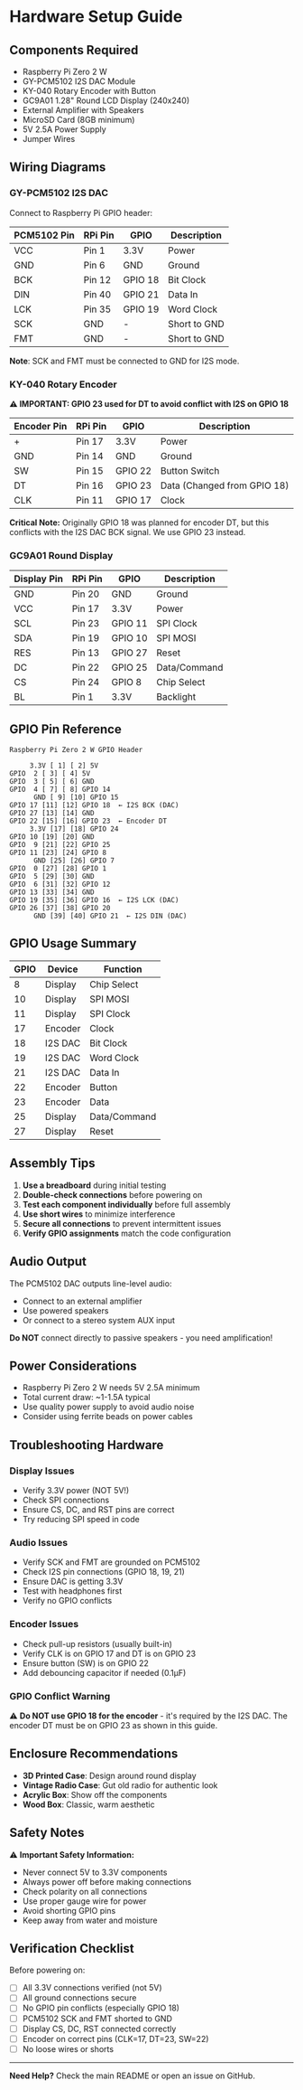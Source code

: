 # Hardware Setup Guide

## Components Required

- Raspberry Pi Zero 2 W
- GY-PCM5102 I2S DAC Module
- KY-040 Rotary Encoder with Button
- GC9A01 1.28" Round LCD Display (240x240)
- External Amplifier with Speakers
- MicroSD Card (8GB minimum)
- 5V 2.5A Power Supply
- Jumper Wires

## Wiring Diagrams

### GY-PCM5102 I2S DAC

Connect to Raspberry Pi GPIO header:

| PCM5102 Pin | RPi Pin | GPIO | Description |
|-------------|---------|------|-------------|
| VCC | Pin 1 | 3.3V | Power |
| GND | Pin 6 | GND | Ground |
| BCK | Pin 12 | GPIO 18 | Bit Clock |
| DIN | Pin 40 | GPIO 21 | Data In |
| LCK | Pin 35 | GPIO 19 | Word Clock |
| SCK | GND | - | Short to GND |
| FMT | GND | - | Short to GND |

**Note**: SCK and FMT must be connected to GND for I2S mode.

### KY-040 Rotary Encoder

**⚠️ IMPORTANT: GPIO 23 used for DT to avoid conflict with I2S on GPIO 18**

| Encoder Pin | RPi Pin | GPIO | Description |
|-------------|---------|------|-------------|
| + | Pin 17 | 3.3V | Power |
| GND | Pin 14 | GND | Ground |
| SW | Pin 15 | GPIO 22 | Button Switch |
| DT | Pin 16 | GPIO 23 | Data (Changed from GPIO 18) |
| CLK | Pin 11 | GPIO 17 | Clock |

**Critical Note:** Originally GPIO 18 was planned for encoder DT, but this conflicts with the I2S DAC BCK signal. We use GPIO 23 instead.

### GC9A01 Round Display

| Display Pin | RPi Pin | GPIO | Description |
|-------------|---------|------|-------------|
| GND | Pin 20 | GND | Ground |
| VCC | Pin 17 | 3.3V | Power |
| SCL | Pin 23 | GPIO 11 | SPI Clock |
| SDA | Pin 19 | GPIO 10 | SPI MOSI |
| RES | Pin 13 | GPIO 27 | Reset |
| DC | Pin 22 | GPIO 25 | Data/Command |
| CS | Pin 24 | GPIO 8 | Chip Select |
| BL | Pin 1 | 3.3V | Backlight |

## GPIO Pin Reference

```
Raspberry Pi Zero 2 W GPIO Header

     3.3V [ 1] [ 2] 5V
GPIO  2 [ 3] [ 4] 5V
GPIO  3 [ 5] [ 6] GND
GPIO  4 [ 7] [ 8] GPIO 14
      GND [ 9] [10] GPIO 15
GPIO 17 [11] [12] GPIO 18  ← I2S BCK (DAC)
GPIO 27 [13] [14] GND
GPIO 22 [15] [16] GPIO 23  ← Encoder DT
     3.3V [17] [18] GPIO 24
GPIO 10 [19] [20] GND
GPIO  9 [21] [22] GPIO 25
GPIO 11 [23] [24] GPIO 8
      GND [25] [26] GPIO 7
GPIO  0 [27] [28] GPIO 1
GPIO  5 [29] [30] GND
GPIO  6 [31] [32] GPIO 12
GPIO 13 [33] [34] GND
GPIO 19 [35] [36] GPIO 16  ← I2S LCK (DAC)
GPIO 26 [37] [38] GPIO 20
      GND [39] [40] GPIO 21  ← I2S DIN (DAC)
```

## GPIO Usage Summary

| GPIO | Device | Function |
|------|--------|----------|
| 8 | Display | Chip Select |
| 10 | Display | SPI MOSI |
| 11 | Display | SPI Clock |
| 17 | Encoder | Clock |
| 18 | I2S DAC | Bit Clock |
| 19 | I2S DAC | Word Clock |
| 21 | I2S DAC | Data In |
| 22 | Encoder | Button |
| 23 | Encoder | Data |
| 25 | Display | Data/Command |
| 27 | Display | Reset |

## Assembly Tips

1. **Use a breadboard** during initial testing
2. **Double-check connections** before powering on
3. **Test each component individually** before full assembly
4. **Use short wires** to minimize interference
5. **Secure all connections** to prevent intermittent issues
6. **Verify GPIO assignments** match the code configuration

## Audio Output

The PCM5102 DAC outputs line-level audio:
- Connect to an external amplifier
- Use powered speakers
- Or connect to a stereo system AUX input

**Do NOT** connect directly to passive speakers - you need amplification!

## Power Considerations

- Raspberry Pi Zero 2 W needs 5V 2.5A minimum
- Total current draw: ~1-1.5A typical
- Use quality power supply to avoid audio noise
- Consider using ferrite beads on power cables

## Troubleshooting Hardware

### Display Issues
- Verify 3.3V power (NOT 5V!)
- Check SPI connections
- Ensure CS, DC, and RST pins are correct
- Try reducing SPI speed in code

### Audio Issues
- Verify SCK and FMT are grounded on PCM5102
- Check I2S pin connections (GPIO 18, 19, 21)
- Ensure DAC is getting 3.3V
- Test with headphones first
- Verify no GPIO conflicts

### Encoder Issues
- Check pull-up resistors (usually built-in)
- Verify CLK is on GPIO 17 and DT is on GPIO 23
- Ensure button (SW) is on GPIO 22
- Add debouncing capacitor if needed (0.1µF)

### GPIO Conflict Warning
⚠️ **Do NOT use GPIO 18 for the encoder** - it's required by the I2S DAC. The encoder DT must be on GPIO 23 as shown in this guide.

## Enclosure Recommendations

- **3D Printed Case**: Design around round display
- **Vintage Radio Case**: Gut old radio for authentic look
- **Acrylic Box**: Show off the components
- **Wood Box**: Classic, warm aesthetic

## Safety Notes

⚠️ **Important Safety Information:**
- Never connect 5V to 3.3V components
- Always power off before making connections
- Check polarity on all connections
- Use proper gauge wire for power
- Avoid shorting GPIO pins
- Keep away from water and moisture

## Verification Checklist

Before powering on:
- [ ] All 3.3V connections verified (not 5V)
- [ ] All ground connections secure
- [ ] No GPIO pin conflicts (especially GPIO 18)
- [ ] PCM5102 SCK and FMT shorted to GND
- [ ] Display CS, DC, RST connected correctly
- [ ] Encoder on correct pins (CLK=17, DT=23, SW=22)
- [ ] No loose wires or shorts

---

**Need Help?** Check the main README or open an issue on GitHub.
